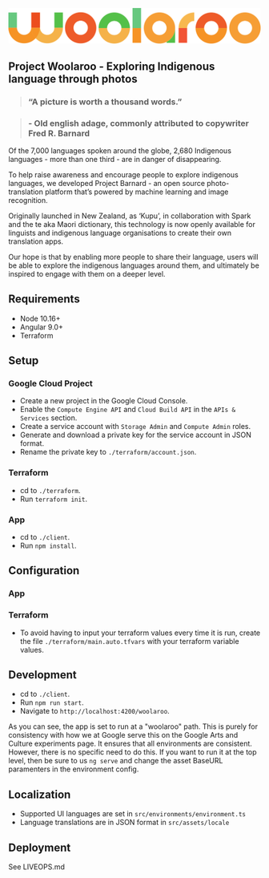 ![alt text](logo.png)

## Project Woolaroo - Exploring Indigenous language through photos

> ###  “A picture is worth a thousand words.”

> ### - Old english adage, commonly attributed to copywriter Fred R. Barnard

Of the 7,000 languages spoken around the globe, 2,680 Indigenous languages - more than one third - are in danger of disappearing.

To help raise awareness and encourage people to explore indigenous languages, we developed Project Barnard - an open source photo-translation platform that’s powered by machine learning and image recognition.

Originally launched in New Zealand, as ‘Kupu’, in collaboration with Spark and the te aka Maori dictionary, this technology is now openly available for linguists and indigenous language organisations to create their own translation apps.

Our hope is that by enabling more people to share their language, users will be able to explore the indigenous languages around them, and ultimately be inspired to engage with them on a deeper level.

## Requirements

* Node 10.16+
* Angular 9.0+
* Terraform

## Setup

### Google Cloud Project

* Create a new project in the Google Cloud Console.
* Enable the `Compute Engine API` and `Cloud Build API` in the `APIs & Services` section.
* Create a service account with `Storage Admin` and `Compute Admin` roles.
* Generate and download a private key for the service account in JSON format.
* Rename the private key to `./terraform/account.json`.

### Terraform

* cd to `./terraform`.
* Run `terraform init`.

### App

* cd to `./client`.
* Run `npm install`.

## Configuration

### App

### Terraform

* To avoid having to input your terraform values every time it is run, create the file `./terraform/main.auto.tfvars` with your terraform variable values.

## Development

* cd to `./client`.
* Run `npm run start`.
* Navigate to `http://localhost:4200/woolaroo`.

As you can see, the app is set to run at a "woolaroo" path. This is purely for
consistency with how we at Google serve this on the Google Arts and Culture
experiments page. It ensures that all environments are consistent. However, there
is no specific need to do this. If you want to run it at the top level, then
be sure to us `ng serve` and change the asset BaseURL paramenters in the
environment config.

## Localization

* Supported UI languages are set in `src/environments/environment.ts`
* Language translations are in JSON format in `src/assets/locale`

## Deployment

See LIVEOPS.md
